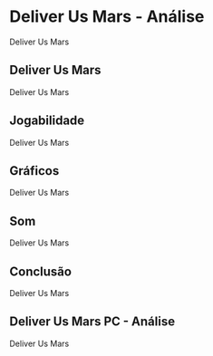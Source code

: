 ---
---

# Deliver Us Mars - Análise

Deliver Us Mars

## Deliver Us Mars

Deliver Us Mars

## Jogabilidade

Deliver Us Mars

## Gráficos

Deliver Us Mars

## Som

Deliver Us Mars

## Conclusão

Deliver Us Mars

## Deliver Us Mars PC - Análise

Deliver Us Mars
